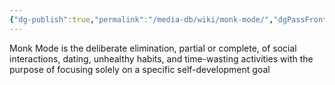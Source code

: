 ```yaml
---
{"dg-publish":true,"permalink":"/media-db/wiki/monk-mode/","dgPassFrontmatter":true,"noteIcon":"1","created":"2023-11-14T21:08:35.972+05:30","updated":"2023-12-10T09:59:46.732+05:30"}
---
```


Monk Mode is the deliberate elimination, partial or complete, of social interactions, dating, unhealthy habits, and time-wasting activities with the purpose of focusing solely on a specific self-development goal